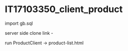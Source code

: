 # IT17103350_client_product
 
import gb.sql 

server side clone link - 

run ProductClient -> product-list.html
